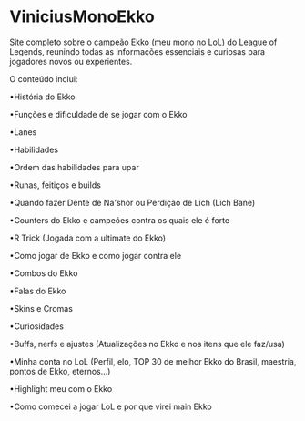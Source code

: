 # ViniciusMonoEkko
Site completo sobre o campeão Ekko (meu mono no LoL) do League of Legends, reunindo todas as informações essenciais e curiosas para jogadores novos ou experientes.

O conteúdo inclui:

•História do Ekko

•Funções e dificuldade de se jogar com o Ekko

•Lanes

•Habilidades

•Ordem das habilidades para upar

•Runas, feitiços e builds

•Quando fazer Dente de Na'shor ou Perdição de Lich (Lich Bane)

•Counters do Ekko e campeões contra os quais ele é forte

•R Trick (Jogada com a ultimate do Ekko)

•Como jogar de Ekko e como jogar contra ele

•Combos do Ekko

•Falas do Ekko

•Skins e Cromas

•Curiosidades

•Buffs, nerfs e ajustes (Atualizações no Ekko e nos itens que ele faz/usa)

•Minha conta no LoL (Perfil, elo, TOP 30 de melhor Ekko do Brasil, maestria, pontos de Ekko, eternos...)

•Highlight meu com o Ekko

•Como comecei a jogar LoL e por que virei main Ekko
